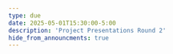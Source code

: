 ```yaml
---
type: due
date: 2025-05-01T15:30:00-5:00
description: 'Project Presentations Round 2'
hide_from_announcments: true
---
```


